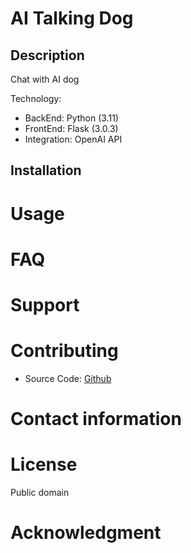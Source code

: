 AI Talking Dog
============
## Description
Chat with AI dog

Technology:
* BackEnd: Python (3.11)
* FrontEnd: Flask (3.0.3)
* Integration: OpenAI API

## Installation

# Usage

# FAQ

# Support

# Contributing
- Source Code: [Github](https://github.com/Kika-hash/ai_talking_dog_public)

# Contact information

# License
Public domain

# Acknowledgment